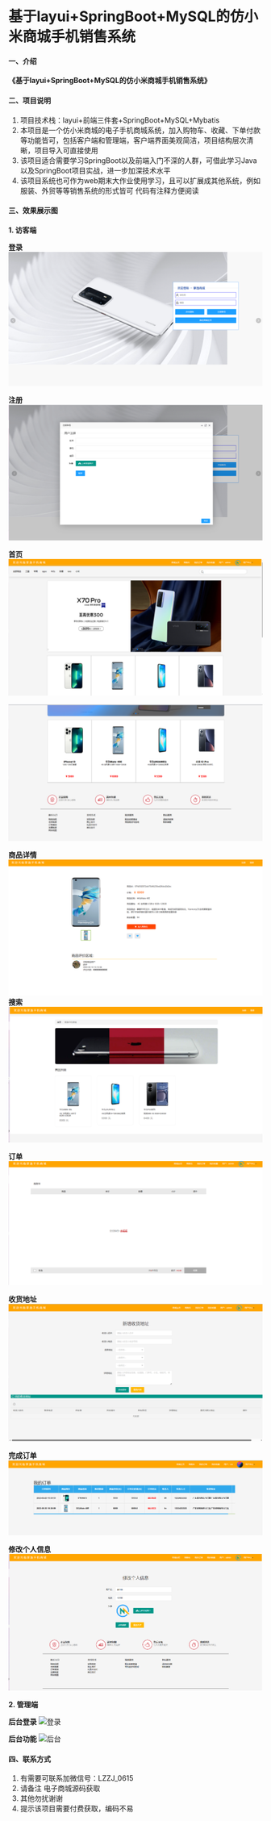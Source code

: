 # 基于layui+SpringBoot+MySQL的仿小米商城手机销售系统

#### 一、介绍
 **《基于layui+SpringBoot+MySQL的仿小米商城手机销售系统》** 

#### 二、项目说明
1.  项目技术栈：layui+前端三件套+SpringBoot+MySQL+Mybatis
2.  本项目是一个仿小米商城的电子手机商城系统，加入购物车、收藏、下单付款等功能皆可，包括客户端和管理端，客户端界面美观简洁，项目结构层次清晰，项目导入可直接使用
3.  该项目适合需要学习SpringBoot以及前端入门不深的人群，可借此学习Java以及SpringBoot项目实战，进一步加深技术水平
4.  该项目系统也可作为web期末大作业使用学习，且可以扩展成其他系统，例如服装、外贸等等销售系统的形式皆可 代码有注释方便阅读

#### 三、效果展示图

 **1.  访客端** 
 
**登录** 
![输入图片说明](%E5%89%8D%E5%8F%B0%E7%99%BB%E5%BD%95%E5%89%8D%E5%8F%B0%E7%99%BB%E5%BD%95.png)

 **注册** 
![输入图片说明](%E6%B3%A8%E5%86%8C.png)

 **首页** 
![输入图片说明](%E5%95%86%E5%9F%8E%E9%A6%96%E9%A1%B5.png)

![输入图片说明](%E5%95%86%E5%9F%8E%E9%A6%96%E9%A1%B52.png)

 **商品详情** 
![输入图片说明](%E5%95%86%E5%93%81%E8%AF%A6%E6%83%85.png)
 **搜索** 
![输入图片说明](%E6%90%9C%E7%B4%A2.png)


 **订单** 
![输入图片说明](%E8%AE%A2%E5%8D%95.png)


 **收货地址** 
![输入图片说明](%E6%94%B6%E8%B4%A7%E5%9C%B0%E5%9D%80.png)


 **完成订单** 
![输入图片说明](%E8%AE%A2%E5%8D%95%E5%AE%8C%E6%88%90.png)


 **修改个人信息** 
![输入图片说明](%E4%BF%AE%E6%94%B9%E4%B8%AA%E4%BA%BA%E4%BF%A1%E6%81%AF.png)

 **2.  管理端** 
 
**后台登录** 
![登录](https://github.com/1310137872/Mobile-Phone-Sales-System/assets/122133977/23010bec-a31a-45b0-ab0e-abeb5b4c4d9e)


 **后台功能** 
![后台](https://github.com/1310137872/Mobile-Phone-Sales-System/assets/122133977/bdcd8225-99e6-4abb-8077-32fe756f8499)


#### 四、联系方式

1.  有需要可联系加微信号：LZZJ_0615
2.  请备注 电子商城源码获取
3.  其他勿扰谢谢
4.  提示该项目需要付费获取，编码不易

